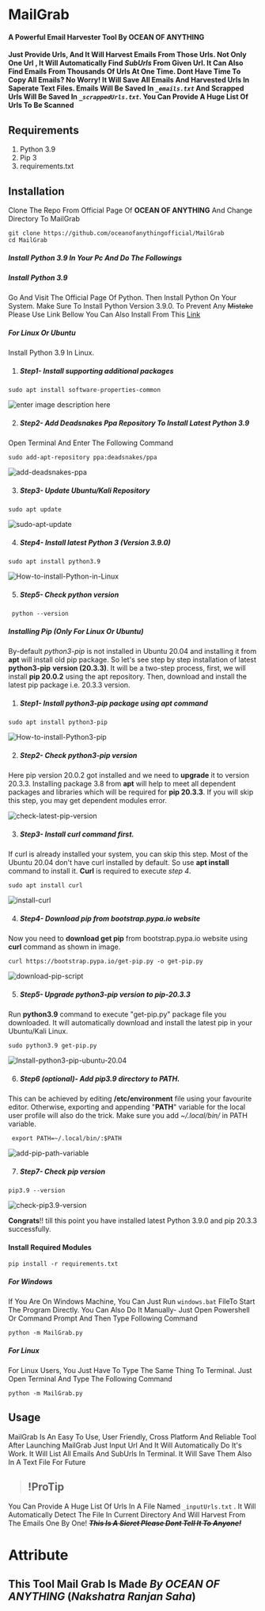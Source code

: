 # MailGrab
#### A Powerful Email Harvester Tool By OCEAN OF ANYTHING
**Just Provide Urls, And It Will Harvest Emails From Those Urls. Not Only One Url , It Will Automatically Find _SubUrls_ From Given Url. It Can Also Find Emails From Thousands Of Urls At One Time. Dont Have Time To Copy All Emails? No Worry! It Will Save All Emails And Harvested Urls In Saperate Text Files. Emails Will Be Saved In *`_emails.txt`*  And Scrapped Urls Will Be Saved In *`_scrappedUrls.txt`*. You Can Provide A Huge List Of Urls To Be Scanned**
## Requirements

 1. Python 3.9
 2. Pip 3
 3. requirements.txt

## Installation
Clone The Repo From Official Page Of **OCEAN OF ANYTHING** And Change Directory To MailGrab
```
git clone https://github.com/oceanofanythingofficial/MailGrab
cd MailGrab
```
##### Install **Python 3.9** In Your Pc And Do The Followings
##### Install Python 3.9
Go And Visit The Official Page Of Python. Then Install Python On Your System. Make Sure To Install Python Version 3.9.0.  To Prevent Any ~~Mistake~~ Please Use Link Bellow
You Can Also Install From This [Link](https://www.python.org/downloads/release/python-390/)
##### For Linux Or Ubuntu
Install Python 3.9 In Linux.

 1. ##### Step1- Install supporting additional packages
```
sudo apt install software-properties-common
```

![enter image description here](https://cloudlinuxtech.com/ezoimgfmt/i1.wp.com/cloudlinuxtech.com/wp-content/uploads/2021/01/install-software-properties-common-ubuntu.png?resize=1024,360&ssl=1&ezimgfmt=ng:webp/ngcb55)

 2. ##### Step2- Add Deadsnakes Ppa Repository To Install Latest Python 3.9
Open Terminal And Enter The Following Command
```
sudo add-apt-repository ppa:deadsnakes/ppa
```

![add-deadsnakes-ppa](https://cloudlinuxtech.com/ezoimgfmt/i2.wp.com/cloudlinuxtech.com/wp-content/uploads/2021/01/add-deadsnake-ppa-for-latest-python-1024x66.png?resize=1024%2C66&ezimgfmt=rs:640x41/rscb55/ng:webp/ngcb55)


 3.  ##### Step3- Update Ubuntu/Kali Repository
```
sudo apt update
```

![sudo-apt-update](https://cloudlinuxtech.com/ezoimgfmt/i1.wp.com/cloudlinuxtech.com/wp-content/uploads/2021/01/sudo-apt-update.png?resize=918%2C282&ezimgfmt=rs:640x197/rscb55/ng:webp/ngcb55)


 4. ##### Step4- Install latest Python 3 (Version 3.9.0)
```
sudo apt install python3.9
```

![How-to-install-Python-in-Linux](https://cloudlinuxtech.com/ezoimgfmt/i0.wp.com/cloudlinuxtech.com/wp-content/uploads/2021/01/how-to-install-python-linux.png?resize=922%2C391&ezimgfmt=rs:640x271/rscb55/ng:webp/ngcb55)


 5. ##### Step5- Check python version
```
 python --version
```
##### Installing Pip (Only For Linux Or Ubuntu)
By-default _python3-pip_ is not installed in Ubuntu 20.04 and installing it from **apt** will install old pip package. So let's see step by step installation of latest **python3-pip**  **version (20.3.3)**. It will be a two-step process, first, we will install **pip 20.0.2** using the apt repository. Then, download and install the latest pip package i.e. 20.3.3 version.

 1. ##### Step1- Install python3-pip package using apt command
```
sudo apt install python3-pip
```

![How-to-install-Python3-pip](https://cloudlinuxtech.com/ezoimgfmt/i2.wp.com/cloudlinuxtech.com/wp-content/uploads/2021/01/Install-python3-pip-using-apt-1024x425.png?resize=1024%2C425&ezimgfmt=rs:640x266/rscb55/ng:webp/ngcb55)


 2. ##### Step2- Check python3-pip version

Here pip version 20.0.2 got installed and we need to **upgrade** it to version 20.3.3. Installing package 3.8 from **apt** will help to meet all dependent packages and libraries which will be required for **pip 20.3.3**. If you will skip this step, you may get dependent modules error.


![check-latest-pip-version](https://cloudlinuxtech.com/ezoimgfmt/i2.wp.com/cloudlinuxtech.com/wp-content/uploads/2021/01/check-pip3-version-1.png?resize=862%2C147&ezimgfmt=rs:640x109/rscb55/ng:webp/ngcb55)


 3. ##### Step3- Install  **curl** command first.

If curl is already installed your system, you can skip this step. Most of the Ubuntu 20.04 don't have curl installed by default. So use  **apt install** command to install it.  **Curl** is required to execute  _step 4_.

```
sudo apt install curl
```

![install-curl](https://cloudlinuxtech.com/ezoimgfmt/i2.wp.com/cloudlinuxtech.com/wp-content/uploads/2021/01/Install-curl-package-1.png?resize=883%2C416&ezimgfmt=rs:640x301/rscb55/ng:webp/ngcb55)


 4. ##### Step4- Download pip from  **bootstrap.pypa.io**  website
Now you need to **download get pip** from bootstrap.pypa.io website using **curl** command as shown in image.
```
curl https://bootstrap.pypa.io/get-pip.py -o get-pip.py
```

![download-pip-script](https://cloudlinuxtech.com/ezoimgfmt/i0.wp.com/cloudlinuxtech.com/wp-content/uploads/2021/01/Download-python3-pip-1024x167.png?resize=1024%2C167&ezimgfmt=rs:640x104/rscb55/ng:webp/ngcb55)


 5. ##### Step5- Upgrade python3-pip version to pip-20.3.3

Run **python3.9** command to execute "get-pip.py" package file you downloaded. It will automatically download and install the latest pip in your Ubuntu/Kali Linux.
```
sudo python3.9 get-pip.py
```

![Install-python3-pip-ubuntu-20.04](https://cloudlinuxtech.com/ezoimgfmt/i2.wp.com/cloudlinuxtech.com/wp-content/uploads/2021/01/Install-latest-pip-20.3.3-ubuntu-20.04-1024x229.png?resize=1024%2C229&ezimgfmt=rs:640x143/rscb55/ng:webp/ngcb55)


 6. ##### Step6 (optional)- Add pip3.9 directory to PATH.
 This can be achieved by editing **/etc/environment** file using your favourite editor. Otherwise, exporting and appending "**PATH**" variable for the local user profile will also do the trick. Make sure you add _~/.local/bin/_ in PATH variable.
```
 export PATH=~/.local/bin/:$PATH
```

![add-pip-path-variable](https://cloudlinuxtech.com/ezoimgfmt/i0.wp.com/cloudlinuxtech.com/wp-content/uploads/2021/01/Add-pip-path-variable-2-1024x79.png?resize=1024%2C79&ezimgfmt=rs:640x49/rscb55/ng:webp/ngcb55)


 7. ##### Step7- Check pip version
```
pip3.9 --version
```

![check-pip3.9-version](https://cloudlinuxtech.com/ezoimgfmt/i2.wp.com/cloudlinuxtech.com/wp-content/uploads/2021/01/check-pip3.9-version.png?resize=1012%2C111&ezimgfmt=rs:640x70/rscb55/ng:webp/ngcb55)


**Congrats**!! till this point you have installed latest Python 3.9.0 and pip 20.3.3 successfully.

#### Install Required Modules
```
pip install -r requirements.txt
```
##### For Windows
If You Are On Windows Machine, You Can Just Run `windows.bat` FileTo Start The Program Directly.
You Can Also Do It Manually-
Just Open Powershell Or Command Prompt And Then Type Following Command
```
python -m MailGrab.py
```
##### For Linux
For Linux Users, You Just Have To Type The Same Thing To Terminal.
Just Open Terminal And Type The Following Command
```
python -m MailGrab.py
```
## Usage
MailGrab Is An Easy To Use, User Friendly, Cross Platform And Reliable Tool
After Launching MailGrab Just Input Url And It Will Automatically Do It's
Work.
It Will List All Emails And SubUrls In Terminal. It Will Save Them Also In A Text File For Future
> ##  !ProTip
You Can Provide A Huge List Of Urls In A File Named `_inputUrls.txt`
. It Will Automatically Detect The File In Current Directory And Will Harvest From The Emails One By One! 
***~~This Is A Sicret Please Dont Tell It To Anyone!~~***
# Attribute
## This Tool Mail Grab Is Made ***By OCEAN OF ANYTHING*** (***Nakshatra Ranjan Saha***)
